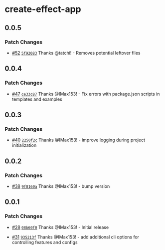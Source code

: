 # create-effect-app

## 0.0.5

### Patch Changes

- [#52](https://github.com/Effect-TS/examples/pull/52) [`5f92083`](https://github.com/Effect-TS/examples/commit/5f92083aba3fb78b4a88cc763b782dbd2ef22701) Thanks @tatchi! - Removes potential leftover files

## 0.0.4

### Patch Changes

- [#47](https://github.com/Effect-TS/examples/pull/47) [`ce33c87`](https://github.com/Effect-TS/examples/commit/ce33c87c4534eeb6825d479bc113c917f8af6a3f) Thanks @IMax153! - Fix errors with package.json scripts in templates and examples

## 0.0.3

### Patch Changes

- [#40](https://github.com/Effect-TS/examples/pull/40) [`2250f2c`](https://github.com/Effect-TS/examples/commit/2250f2cd44691ec94c2da8bcb2adb37711bc1a1d) Thanks @IMax153! - improve logging during project initialization

## 0.0.2

### Patch Changes

- [#38](https://github.com/Effect-TS/examples/pull/38) [`9f8160a`](https://github.com/Effect-TS/examples/commit/9f8160ac3a6b4714634d1a167881c47edc1ea2b9) Thanks @IMax153! - bump version

## 0.0.1

### Patch Changes

- [#28](https://github.com/Effect-TS/examples/pull/28) [`08b60f0`](https://github.com/Effect-TS/examples/commit/08b60f058fe15fc8d17d2820bbcf02abe331cbdc) Thanks @IMax153! - Initial release

- [#31](https://github.com/Effect-TS/examples/pull/31) [`935213f`](https://github.com/Effect-TS/examples/commit/935213f903ccc38c91ad8a7df078a9fe4a69b73b) Thanks @IMax153! - add additional cli options for controlling features and configs
